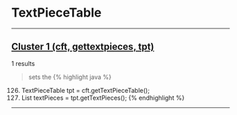 # TextPieceTable

***

## [Cluster 1 (cft, gettextpieces, tpt)](./1)
1 results
> sets the 
{% highlight java %}
126. TextPieceTable tpt = cft.getTextPieceTable();
127. List textPieces = tpt.getTextPieces();
{% endhighlight %}

***

